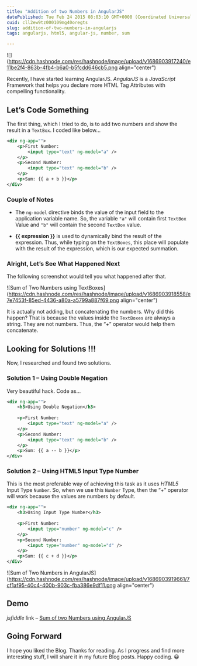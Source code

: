```yaml
---
title: "Addition of two Numbers in AngularJS"
datePublished: Tue Feb 24 2015 08:03:10 GMT+0000 (Coordinated Universal Time)
cuid: cll2ew9tz000109mg40oregts
slug: addition-of-two-numbers-in-angularjs
tags: angularjs, html5, angular-js, number, sum

---
```


![](https://cdn.hashnode.com/res/hashnode/image/upload/v1686903917240/e11be2f4-863b-4fb4-b6a0-b5fcdd646cb5.png align="center")

Recently, I have started learning AngularJS. *AngularJS* is a *JavaScript* Framework that helps you declare more HTML Tag Attributes with compelling functionality.

## Let’s Code Something

The first thing, which I tried to do, is to add two numbers and show the result in a `TextBox`. I coded like below…

```xml
<div ng-app="">
    <p>First Number:
        <input type="text" ng-model="a" />
    </p>
    <p>Second Number:
        <input type="text" ng-model="b" />
    </p>
    <p>Sum: {{ a + b }}</p>
</div>
```

### Couple of Notes

* The `ng-model` directive binds the value of the input field to the application variable name. So, the variable `"a"` will contain first `TextBox` Value and `"b"` will contain the second `TextBox` value.
    
* **{{ expression }}** is used to dynamically bind the result of the expression. Thus, while typing on the `TextBoxes`, this place will populate with the result of the expression, which is our expected summation.
    

### Alright, Let’s See What Happened Next

The following screenshot would tell you what happened after that.

![Sum of Two Numbers using TextBoxes](https://cdn.hashnode.com/res/hashnode/image/upload/v1686903918558/e7e7453f-85ed-4436-a80a-a5799a887f69.png align="center")

It is actually not adding, but concatenating the numbers. Why did this happen? That is because the values inside the `TextBoxes` are always a string. They are not numbers. Thus, the “+” operator would help them concatenate.

## Looking for Solutions !!!

Now, I researched and found two solutions.

### Solution 1 – Using Double Negation

Very beautiful hack. Code as…

```xml
<div ng-app="">
    <h3>Using Double Negation</h3>
 
    <p>First Number:
        <input type="text" ng-model="a" />
    </p>
    <p>Second Number:
        <input type="text" ng-model="b" />
    </p>
    <p>Sum: {{ a -- b }}</p>
</div>
```

### Solution 2 – Using HTML5 Input Type Number

This is the most preferable way of achieving this task as it uses *HTML5* Input Type `Number`. So, when we use this `Number` Type, then the “+” operator will work because the values are numbers by default.

```xml
<div ng-app="">
    <h3>Using Input Type Number</h3>
 
    <p>First Number:
        <input type="number" ng-model="c" />
    </p>
    <p>Second Number:
        <input type="number" ng-model="d" />
    </p>
    <p>Sum: {{ c + d }}</p>
</div>
```

![Sum of Two Numbers in AngularJS](https://cdn.hashnode.com/res/hashnode/image/upload/v1686903919661/7cf1af95-40c4-400b-903c-fba386e9df11.png align="center")

## Demo

*jsfiddle* link – [Sum of two Numbers using AngularJS](http://jsfiddle.net/taditdash/726o7wpd/)

## Going Forward

I hope you liked the Blog. Thanks for reading. As I progress and find more interesting stuff, I will share it in my future Blog posts. Happy coding. 😀